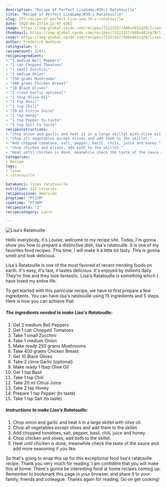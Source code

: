 ```yaml
---
description: "Recipe of Perfect Lisa&amp;#39;s Ratatouille"
title: "Recipe of Perfect Lisa&amp;#39;s Ratatouille"
slug: 577-recipe-of-perfect-lisa-and-39-s-ratatouille
date: 2020-09-25T14:22:07.636Z
image: https://img-global.cpcdn.com/recipes/71223357/680x482cq70/lisas-ratatouille-recipe-main-photo.jpg
thumbnail: https://img-global.cpcdn.com/recipes/71223357/680x482cq70/lisas-ratatouille-recipe-main-photo.jpg
cover: https://img-global.cpcdn.com/recipes/71223357/680x482cq70/lisas-ratatouille-recipe-main-photo.jpg
author: Frederick Watkins
ratingvalue: 5
reviewcount: 32051
recipeingredient:
- "2 medium Bell Peppers"
- "1 can Chopped Tomatoes"
- "1 small Zucchini"
- "1 medium Onion"
- "250 grams Mushrooms"
- "400 grams Chicken Breast"
- "10 Black Olives"
- "2 clove Garlic optional"
- "1 tbsp Olive Oil"
- "1 tsp Basil"
- "1 tsp Chili"
- "20 ml Citrus Juice"
- "2 tsp Honey"
- "1 tsp Pepper to taste"
- "1 tsp Salt to taste"
recipeinstructions:
- "Chop onion and garlic and heat it in a large skillet with olive oil."
- "Chop all vegetables except olives and add them to the skillet."
- "Add chopped tomatoes, salt, pepper, basil, chili, juice and honey."
- "Chop chicken and olives, add both to the skillet."
- "Heat until chicken is done, meanwhile check the taste of the sauce and add more seasoning if you like."
categories:
- Recipe
tags:
- lisas
- ratatouille

katakunci: lisas ratatouille 
nutrition: 222 calories
recipecuisine: American
preptime: "PT17M"
cooktime: "PT36M"
recipeyield: "3"
recipecategory: Lunch

---
```



![Lisa&#39;s Ratatouille](https://img-global.cpcdn.com/recipes/71223357/680x482cq70/lisas-ratatouille-recipe-main-photo.jpg)

Hello everybody, it's Louise, welcome to my recipe site. Today, I'm gonna show you how to prepare a distinctive dish, lisa&#39;s ratatouille. It is one of my favorites food recipes. This time, I will make it a little bit tasty. This is gonna smell and look delicious.

Lisa&#39;s Ratatouille is one of the most favored of recent trending foods on earth. It's easy, it's fast, it tastes delicious. It's enjoyed by millions daily. They're fine and they look fantastic. Lisa&#39;s Ratatouille is something which I have loved my entire life.




To get started with this particular recipe, we have to first prepare a few ingredients. You can have lisa&#39;s ratatouille using 15 ingredients and 5 steps. Here is how you can achieve that.

<!--inarticleads1-->

##### The ingredients needed to make Lisa&#39;s Ratatouille:

1. Get 2 medium Bell Peppers
1. Get 1 can Chopped Tomatoes
1. Take 1 small Zucchini
1. Take 1 medium Onion
1. Make ready 250 grams Mushrooms
1. Take 400 grams Chicken Breast
1. Get 10 Black Olives
1. Take 2 clove Garlic (optional)
1. Make ready 1 tbsp Olive Oil
1. Get 1 tsp Basil
1. Take 1 tsp Chili
1. Take 20 ml Citrus Juice
1. Take 2 tsp Honey
1. Prepare 1 tsp Pepper (to taste)
1. Take 1 tsp Salt (to taste)




<!--inarticleads2-->

##### Instructions to make Lisa&#39;s Ratatouille:

1. Chop onion and garlic and heat it in a large skillet with olive oil.
1. Chop all vegetables except olives and add them to the skillet.
1. Add chopped tomatoes, salt, pepper, basil, chili, juice and honey.
1. Chop chicken and olives, add both to the skillet.
1. Heat until chicken is done, meanwhile check the taste of the sauce and add more seasoning if you like.




So that's going to wrap this up for this exceptional food lisa&#39;s ratatouille recipe. Thank you very much for reading. I am confident that you will make this at home. There's gonna be interesting food at home recipes coming up. Remember to bookmark this page in your browser, and share it to your family, friends and colleague. Thanks again for reading. Go on get cooking!
